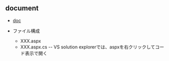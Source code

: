 document
--------

* [doc](https://docs.microsoft.com/ja-jp/aspnet/web-forms/)

* ファイル構成
  * XXX.aspx
  * XXX.aspx.cs -- VS solution explorerでは、aspxを右クリックしてコード表示で開く
  
  
